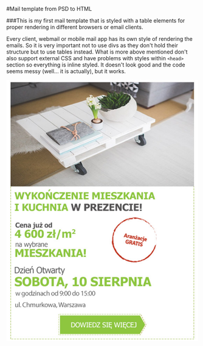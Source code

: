 #Mail template from PSD to HTML

###This is my first mail template that is styled with a table elements for proper rendering in different browsers or email clients.

Every client, webmail or mobile mail app has its own style of rendering the emails. So it is very important not to use divs as they don't hold their structure but to use tables instead. What is more above mentioned don't also support external CSS and have problems with styles within `<head>` section so everything is inline styled. It doesn't look good and the code seems messy (well... it is actually), but it works.

![PSD Template](/img/mailing.jpg)